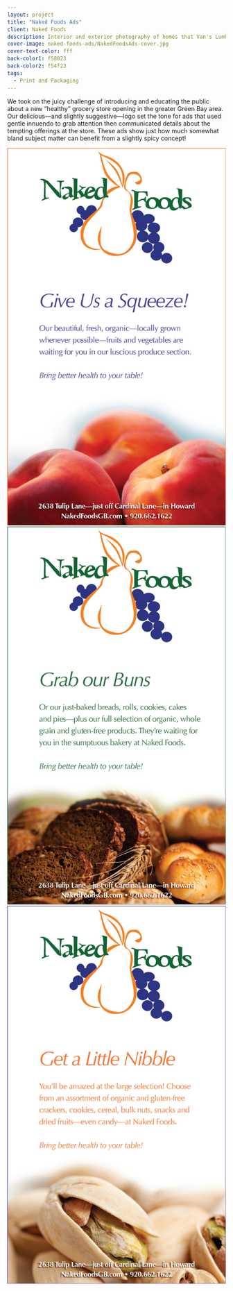 ```yaml
---
layout: project
title: "Naked Foods Ads"
client: Naked Foods
description: Interior and exterior photography of homes that Van's Lumber has built.
cover-image: naked-foods-ads/NakedFoodsAds-cover.jpg
cover-text-color: fff
back-color1: f58023
back-color2: f54f23
tags:
  - Print and Packaging
---
```


We took on the juicy challenge of introducing and educating the public about a new “healthy” grocery store opening in the greater Green Bay area. Our delicious—and slightly suggestive—logo set the tone for ads that used gentle innuendo to grab attention then communicated details about the tempting offerings at the store. These ads show just how much somewhat bland subject matter can benefit from a slightly spicy concept!

<div class="images">

<img class="third" data-aos="fade-up" data-featherlight="/img/projects/naked-foods-ads/NakedFoodsAds-1.jpg" src="/img/projects/naked-foods-ads/NakedFoodsAds-1.jpg" />

<img class="third" data-aos="fade-up" data-aos-delay="200" data-featherlight="/img/projects/naked-foods-ads/NakedFoodsAds-2.jpg" src="/img/projects/naked-foods-ads/NakedFoodsAds-2.jpg" />

<img class="third" data-aos="fade-up" data-aos-delay="400" data-featherlight="/img/projects/naked-foods-ads/NakedFoodsAds-3.jpg" src="/img/projects/naked-foods-ads/NakedFoodsAds-3.jpg" />

</div>
